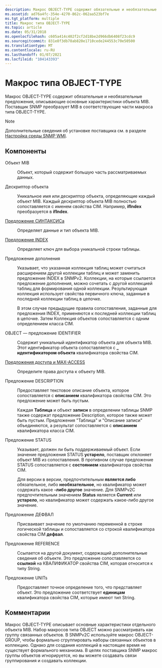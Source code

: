 ```yaml
---
description: Макрос OBJECT-TYPE содержит обязательные и необязательные предложения, описывающие основные характеристики объекта MIB. Поставщик SNMP преобразует MIB в соответствующие части макроса типа OBJECT-TYPE.
ms.assetid: ad76a4fc-354e-4270-862c-062aa523bf7e
ms.tgt_platform: multiple
title: Макрос типа OBJECT-TYPE
ms.topic: article
ms.date: 05/31/2018
ms.openlocfilehash: c605a414c402f2cf2d18be2d966db6408f23cdc9
ms.sourcegitcommit: 831e8f3db78ab820e1710cede244553c70e50500
ms.translationtype: MT
ms.contentlocale: ru-RU
ms.lasthandoff: 01/07/2021
ms.locfileid: "104143393"
---
```

# <a name="object-type-macro"></a>Макрос типа OBJECT-TYPE

Макрос OBJECT-TYPE содержит обязательные и необязательные предложения, описывающие основные характеристики объекта MIB. Поставщик SNMP преобразует MIB в соответствующие части макроса типа OBJECT-TYPE.

> [!Note]  
> Дополнительные сведения об установке поставщика см. в разделе [Настройка среды SNMP WMI](setting-up-the-wmi-snmp-environment.md).

 

## <a name="components"></a>Компоненты

<dl> <dt>

<span id="MIB_object"></span><span id="mib_object"></span><span id="MIB_OBJECT"></span>Объект MIB
</dt> <dd>

Объект, который содержит большую часть рассматриваемых данных.

</dd> <dt>

<span id="Object_descriptor"></span><span id="object_descriptor"></span><span id="OBJECT_DESCRIPTOR"></span>Дескриптор объекта
</dt> <dd>

Уникальное имя или дескриптор объекта, определяющие каждый объект MIB. Каждый дескриптор объекта MIB полностью сопоставляется с именем свойства CIM. Например, **ifIndex** преобразуется в **ifIndex**.

</dd> <dt>

<span id="SYNTAX_Clause"></span><span id="syntax_clause"></span><span id="SYNTAX_CLAUSE"></span>[Предложение СИНТАКСИСа](syntax-clause.md)
</dt> <dd>

Определяет данные и тип объекта MIB.

</dd> <dt>

<span id="INDEX_clause"></span><span id="index_clause"></span><span id="INDEX_CLAUSE"></span>[Предложение INDEX](index-clause.md)
</dt> <dd>

Определяет ключ для выбора уникальной строки таблицы.

</dd> <dt>

<span id="AUGMENTS_clause"></span><span id="augments_clause"></span><span id="AUGMENTS_CLAUSE"></span>Предложение дополнения
</dt> <dd>

Указывает, что указанная коллекция таблиц может считаться расширением другой коллекции таблиц и может заменить предложение INDEX в SNMPv2. Коллекции, на которые ссылается предложение дополнения, можно сочетать с другой коллекцией таблиц для формирования одной коллекции. Результирующая коллекция использует свойства первичного ключа, заданные в последней коллекции таблиц в цепочке.

В этом случае предыдущие правила сопоставления, заданные для предложения INDEX, применяются к последней коллекции таблиц в цепочке. Затем Коллекция объектов сопоставляется с одним определением класса CIM.

</dd> <dt>

<span id="OBJECT-IDENTIFIER_clause"></span><span id="object-identifier_clause"></span><span id="OBJECT-IDENTIFIER_CLAUSE"></span>OBJECT — предложение IDENTIFIER
</dt> <dd>

Содержит уникальный идентификатор объекта для объекта MIB. Этот идентификатор объекта сопоставляется с **\_ идентификатором объекта** квалификатора свойства CIM.

</dd> <dt>

<span id="ACCESS_and_MAX-ACCESS_Clauses"></span><span id="access_and_max-access_clauses"></span><span id="ACCESS_AND_MAX-ACCESS_CLAUSES"></span>[Предложения доступа и MAX-ACCESS](access-and-max-access-clauses.md)
</dt> <dd>

Определите права доступа к объекту MIB.

</dd> <dt>

<span id="DESCRIPTION_clause"></span><span id="description_clause"></span><span id="DESCRIPTION_CLAUSE"></span>Предложение DESCRIPTION
</dt> <dd>

Предоставляет текстовое описание объекта, которое сопоставляется с **описанием** квалификатора свойства CIM. Это предложение может быть пустым.

Каждая **Таблица** и объект **записи** в определении таблицы SNMP также содержат предложение Description, которое также может быть пустым. Предложения "Таблица" и "Описание записи" объединяются, а результат сопоставляется с **описанием** квалификатора класса CIM.

</dd> <dt>

<span id="STATUS_clause"></span><span id="status_clause"></span><span id="STATUS_CLAUSE"></span>Предложение STATUS
</dt> <dd>

Указывает, должен ли быть поддерживаемый объект. Если значение предложения STATUS **устарело**, поставщик отклоняет объект MIB из сопоставления. В противном случае предложение STATUS сопоставляется с **состоянием** квалификатора свойства CIM.

Для версии в версии, предпочтительным **является либо** обязательное, либо **необязательное**, но квалификатор может содержать какое **-либо другое** значение. Для SNMPv2C предпочтительным значением **Status** является **Current** или **устарело**, но квалификатор может содержать какое-либо другое значение.

</dd> <dt>

<span id="DEFVAL_clause"></span><span id="defval_clause"></span><span id="DEFVAL_CLAUSE"></span>Предложение ДЕФВАЛ
</dt> <dd>

Присваивает значение по умолчанию переменной в строке логической таблицы и сопоставляется со строкой квалификатора свойства CIM **дефвал**.

</dd> <dt>

<span id="REFERENCE_clause"></span><span id="reference_clause"></span><span id="REFERENCE_CLAUSE"></span>Предложение REFERENCE
</dt> <dd>

Ссылается на другой документ, содержащий дополнительные сведения об объекте. Это предложение сопоставляется со **ссылкой** на КВАЛИФИКАТОР свойства CIM, которая относится к типу String.

</dd> <dt>

<span id="UNITS_clause"></span><span id="units_clause"></span><span id="UNITS_CLAUSE"></span>Предложение UNITs
</dt> <dd>

Предоставляет точное определение того, что представляет объект. Это предложение соответствует **единицам** квалификатора свойства CIM, которые имеют тип String.

</dd> </dl>

## <a name="remarks"></a>Комментарии

Макрос OBJECT-TYPE описывает основные характеристики отдельного объекта MIB. Набор макросов типа OBJECT можно рассматривать как группу связанных объектов. В SNMPv2C используйте макрос OBJECT-GROUP, чтобы формально сгруппировать наборы связанных объектов в коллекцию. Однако для создания коллекций в настоящее время не существует формального механизма. В целях поставщика SNMP макрос группы объектов игнорируется, но вы можете создавать связи группирования и создавать коллекции.

 

 



